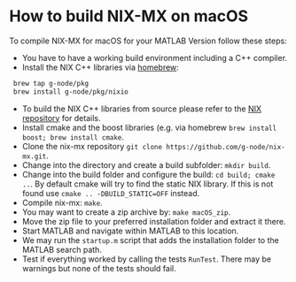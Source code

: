 # How to build NIX-MX on macOS

To compile NIX-MX for macOS for your MATLAB Version follow these steps:


- You have to have a working build environment including a C++ compiler.
- Install the NIX C++ libraries via [homebrew](https://brew.sh):

```bash
 brew tap g-node/pkg
 brew install g-node/pkg/nixio
 ````

- To build the NIX C++ libraries from source please refer to the [NIX repository](https://github.com/G-Node/nix) for details.
- Install cmake and the boost libraries (e.g. via homebrew `brew install boost; brew install cmake`.
- Clone the nix-mx repository `git clone https://github.com/g-node/nix-mx.git`.
- Change into the directory and create a build subfolder: `mkdir build`.
- Change into the build folder and configure the build: `cd build; cmake ..`. By default cmake will try to find the static NIX library. If this is not found use `cmake .. -DBUILD_STATIC=OFF` instead.
- Compile nix-mx: `make`.
- You may want to create a zip archive by: `make macOS_zip`.
- Move the zip file to your preferred installation folder and extract it there.
- Start MATLAB and navigate within MATLAB to this location.
- We may run the `startup.m` script that adds the installation folder to the MATLAB search path.
- Test if everything worked by calling the tests `RunTest`. There may be warnings but none of the tests should fail.
